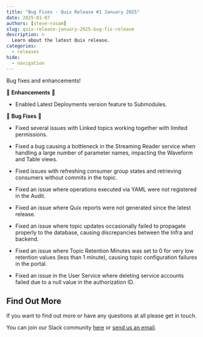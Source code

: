 ```yaml
---
title: "Bug Fixes - Quix Release #1 January 2025"
date: 2025-01-07
authors: [steve-rosam]
slug: quix-release-january-2025-bug-fix-release
description: >
  Learn about the latest Quix release. 
categories:
  - releases
hide:
  - navigation  
---
```


Bug fixes and enhancements!

<!-- more -->

💎 **Enhancements** 💎

* Enabled Latest Deployments version feature to Submodules.

🦠 **Bug Fixes** 🦠

* Fixed several issues with Linked topics working together with limited permissions.

* Fixed a bug causing a bottleneck in the Streaming Reader service when handling a large number of parameter names, impacting the Waveform and Table views.

* Fixed issues with refreshing consumer group states and retrieving consumers without commits in the topic.

* Fixed an issue where operations executed via YAML were not registered in the Audit.

* Fixed an issue where Quix reports were not generated since the latest release.

* Fixed an issue where topic updates occasionally failed to propagate properly to the database, causing discrepancies between the Infra and backend.

* Fixed an issue where Topic Retention Minutes was set to 0 for very low retention values (less than 1 minute), causing topic configuration failures in the portal.

* Fixed an issue in the User Service where deleting service accounts failed due to a null value in the authorization ID.


## Find Out More
If you want to find out more or have any questions at all please get in touch.

<div class="" markdown>
<span>You can join our Slack community <a href="https://quix.io/slack-invite?_ga=join-from-docs-release-blog">here</a> or <a href="mailto:support@quix.io">send us an email</a>.</span>
</div>
